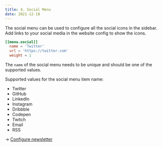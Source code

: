 ```yaml
---
title: 4. Social Menu
date: 2021-12-18
---
```


The social menu can be used to configure all the social icons in the sidebar. Add links to your social media in the website config to show the icons.

```toml
[[menu.social]]
  name = 'Twitter'
  url = 'https://twitter.com'
  weight = 1
```

The `name` of the social menu needs to be unique and should be one of the supported values.

Supported values for the social menu item name:

- Twitter
- GitHub
- LinkedIn
- Instagram
- Dribbble
- Codepen
- Twitch
- Email
- RSS

→ [Configure newsletter](/articles/newsletter)
